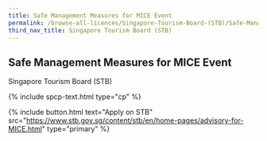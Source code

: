 ```yaml
---
title: Safe Management Measures for MICE Event
permalink: /browse-all-licences/Singapore-Tourism-Board-(STB)/Safe-Management-Measures-for-MICE-Event
third_nav_title: Singapore Tourism Board (STB)
---
```


## Safe Management Measures for MICE Event

Singapore Tourism Board (STB)

{% include spcp-text.html type="cp" %}

{% include button.html text="Apply on STB" src="https://www.stb.gov.sg/content/stb/en/home-pages/advisory-for-MICE.html" type="primary" %}

